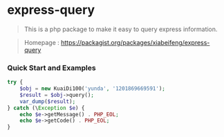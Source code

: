 # express-query

> This is a php package to make it easy to query express information.

> Homepage : https://packagist.org/packages/xiabeifeng/express-query

### Quick Start and Examples

```php
try {
    $obj = new KuaiDi100('yunda', '1201869669591');
    $result = $obj->query();
    var_dump($result);
} catch (\Exception $e) {
    echo $e->getMessage() . PHP_EOL;
    echo $e->getCode() . PHP_EOL;
}
```


